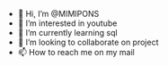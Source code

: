 - 👋 Hi, I’m @MIMIPONS
- 👀 I’m interested in youtube
- 🌱 I’m currently learning sql
- 💞️ I’m looking to collaborate on project
- 📫 How to reach me on my mail

<!---
MIMIPONS/MIMIPONS is a ✨ special ✨ repository because its `README.md` (this file) appears on your GitHub profile.
You can click the Preview link to take a look at your changes.
--->
